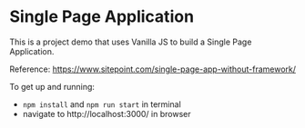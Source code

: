 # Single Page Application

This is a project demo that uses Vanilla JS to build a Single Page Application.

Reference: https://www.sitepoint.com/single-page-app-without-framework/

To get up and running: 
- `npm install` and `npm run start` in terminal
- navigate to http://localhost:3000/ in browser
